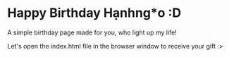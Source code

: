 # Happy Birthday Hạnhng*o :D

A simple birthday page made for you, who light up my life!

Let's open the index.html file in the browser window to receive your gift :>
